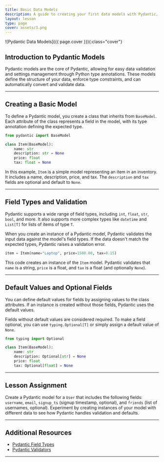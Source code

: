 ```yaml
---
title: Basic Data Models
description: A guide to creating your first data models with Pydantic, understanding field types, validation, and setting default values.
layout: lesson
type: page
cover: assets/3.png
---
```


![Pydantic Data Models]({{ page.cover }}){:class="cover"}

## Introduction to Pydantic Models

Pydantic models are the core of Pydantic, allowing for easy data validation and settings management through Python type annotations. These models define the structure of your data, enforce type constraints, and can automatically convert and validate data.

---

## Creating a Basic Model

To define a Pydantic model, you create a class that inherits from `BaseModel`. Each attribute of the class represents a field in the model, with its type annotation defining the expected type.

```python
from pydantic import BaseModel

class Item(BaseModel):
    name: str
    description: str = None
    price: float
    tax: float = None
```

In this example, `Item` is a simple model representing an item in an inventory. It includes a name, description, price, and tax. The `description` and `tax` fields are optional and default to `None`.

---

## Field Types and Validation

Pydantic supports a wide range of field types, including `int`, `float`, `str`, `bool`, and more. It also supports more complex types like `datetime` and `List[T]` for lists of items of type `T`.

When you create an instance of a Pydantic model, Pydantic validates the input data against the model's field types. If the data doesn't match the expected types, Pydantic raises a validation error.

```python
item = Item(name="Laptop", price=1500.00, tax=0.15)
```

This code creates an instance of the `Item` model. Pydantic validates that `name` is a string, `price` is a float, and `tax` is a float (and optionally `None`).

---

## Default Values and Optional Fields

You can define default values for fields by assigning values to the class attributes. If an instance is created without those fields, Pydantic uses the default values.

Fields without default values are considered required. To make a field optional, you can use `typing.Optional[T]` or simply assign a default value of `None`.

```python
from typing import Optional

class Item(BaseModel):
    name: str
    description: Optional[str] = None
    price: float
    tax: Optional[float] = None
```

---

## Lesson Assignment

Create a Pydantic model for a `User` that includes the following fields: `username`, `email`, `signup_ts` (signup timestamp, optional), and `friends` (list of usernames, optional). Experiment by creating instances of your model with different data to see how Pydantic handles validation and defaults.

---

## Additional Resources

- [Pydantic Field Types](https://pydantic-docs.helpmanual.io/usage/types/)
- [Pydantic Validators](https://pydantic-docs.helpmanual.io/usage/validators/)

---
